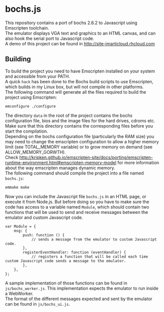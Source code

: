 # bochs.js
This repository contains a port of bochs 2.6.2 to Javascript using Emscripten toolchain.<br>
The emulator displays VGA text and graphics to an HTML canvas, and can also hook the serial port to Javascript code.<br>
A demo of this project can be found in http://site-jmarticloud.rhcloud.com
## Building
To build the project you need to have Emscripten installed on your system and accessible from your PATH.<br>
A quick `hack` has been done to the Bochs build scripts to use Emscripten, which builds in my Linux box, but will not compile in other platforms.<br>
The following command will generate all the files required to build the project using Emscripten:
```{r, engine='sh', configure}
emconfigure ./configure
```
The directory `data` in the root of the project contains the bochs configuration file, bios and the image files for the hard drives, cdroms etc.<br>
Make sure that this directory contains the corresponding files before you start the compilation.<br>
Depending on the bochs configuration file (particularly the RAM size) you may need to change the emscripten configuration to allow a higher memory limit (see TOTAL_MEMORY variable) or to grow memory on demand (see ALLOW_MEMORY_GORWTH).<br>
Check http://kripken.github.io/emscripten-site/docs/porting/emscripten-runtime-environment.html#emscripten-memory-model for more information about the way emscripten manages dynamic memory.<br>
The following command should compile the project into a file named `bochs.js`:
```{r, engine='sh', make}
emmake make
```
Now you can include the Javascript file `bochs.js` in an HTML page, or execute it from Node.js. But before doing so you have to make sure the code has access to a variable named `Module`, which should contain two functions that will be used to send and receive messages between the emulator and custom Javascript code. 
```{r, engine='javascript', Module}
var Module = {
    msg: {
        push: function () {
            // sends a message from the emulator to custom Javascript code.
        },
        registerEventHandler: function (eventHandler) {
            // registers a function that will be called each time custom Javascript code sends a message to the emulator.
        },
    },
};
```
A sample implementation of those functions can be found in `js/bochs_worker.js`. This implementation expects the emulator to run inside a WebWorker.<br>
The format of the different messages expected and sent by the emulator can be found in `js/bochs_ui.js`.

